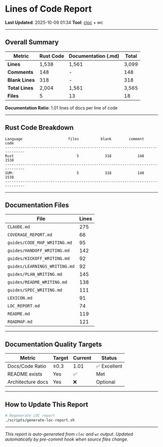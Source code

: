 # Lines of Code Report

**Last Updated**: 2025-10-09 01:34
**Tool**: [cloc](https://github.com/AlDanial/cloc) + wc

---

## Overall Summary

| Metric | Rust Code | Documentation (.md) | Total |
|--------|-----------|---------------------|-------|
| **Lines** | 1,538 | 1,561 | 3,099 |
| **Comments** | 148 | - | 148 |
| **Blank Lines** | 318 | - | 318 |
| **Total Lines** | 2,004 | 1,561 | 3,565 |
| **Files** | 5 | 13 | 18 |

**Documentation Ratio**: 1.01 lines of docs per line of code

---

## Rust Code Breakdown

```
Language                     files          blank        comment           code
-------------------------------------------------------------------------------
Rust                             5            318            148           1538
-------------------------------------------------------------------------------
SUM:                             5            318            148           1538
-------------------------------------------------------------------------------
```

---

## Documentation Files

| File | Lines |
|------|-------|
| `CLAUDE.md` | 275 |
| `COVERAGE_REPORT.md` | 66 |
| `guides/CODE_MAP_WRITING.md` | 95 |
| `guides/HANDOFF_WRITING.md` | 142 |
| `guides/KICKOFF_WRITING.md` | 92 |
| `guides/LEARNINGS_WRITING.md` | 92 |
| `guides/PLAN_WRITING.md` | 145 |
| `guides/README_WRITING.md` | 138 |
| `guides/SPEC_WRITING.md` | 111 |
| `LEXICON.md` | 91 |
| `LOC_REPORT.md` | 74 |
| `README.md` | 119 |
| `ROADMAP.md` | 121 |

---

## Documentation Quality Targets

| Metric | Target | Current | Status |
|--------|--------|---------|--------|
| Docs/Code Ratio | ≥0.3 | 1.01 | ✅ Excellent |
| README exists | Yes | ✅ | Met |
| Architecture docs | Yes | ❌ | Optional |

---

## How to Update This Report

```bash
# Regenerate LOC report
./scripts/generate-loc-report.sh
```

---

*This report is auto-generated from `cloc` and `wc` output.*
*Updated automatically by pre-commit hook when source files change.*
